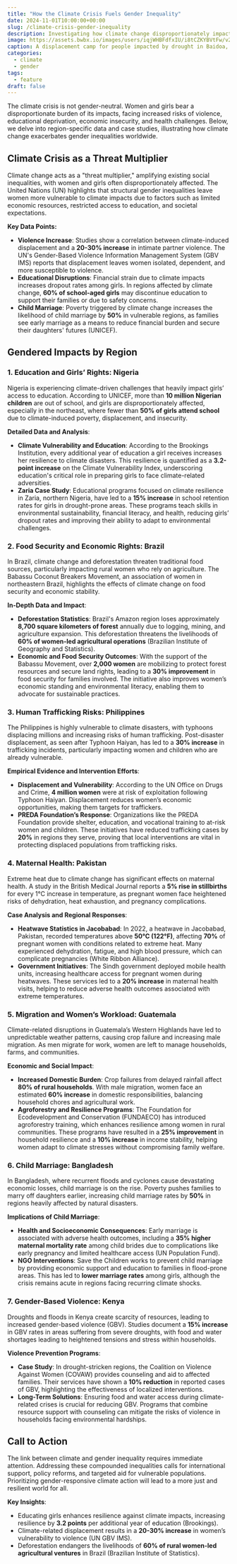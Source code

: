 ```yaml
---
title: "How the Climate Crisis Fuels Gender Inequality"
date: 2024-11-01T10:00:00+00:00
slug: /climate-crisis-gender-inequality
description: Investigating how climate change disproportionately impacts women and girls, exacerbating pre-existing gender inequalities worldwide.
image: https://assets.bwbx.io/images/users/iqjWHBFdfxIU/i8tCZKYBVtFw/v2/-1x-1.jpg
caption: A displacement camp for people impacted by drought in Baidoa, Somalia, in Sept. 2022.  Photographer Ed Ram/Getty Images
categories:
  - climate
  - gender
tags:
  - feature
draft: false
---
```


The climate crisis is not gender-neutral. Women and girls bear a disproportionate burden of its impacts, facing increased risks of violence, educational deprivation, economic insecurity, and health challenges. Below, we delve into region-specific data and case studies, illustrating how climate change exacerbates gender inequalities worldwide.

## Climate Crisis as a Threat Multiplier  
Climate change acts as a "threat multiplier," amplifying existing social inequalities, with women and girls often disproportionately affected. The United Nations (UN) highlights that structural gender inequalities leave women more vulnerable to climate impacts due to factors such as limited economic resources, restricted access to education, and societal expectations.

**Key Data Points:**
- **Violence Increase**: Studies show a correlation between climate-induced displacement and a **20-30% increase** in intimate partner violence. The UN's Gender-Based Violence Information Management System (GBV IMS) reports that displacement leaves women isolated, dependent, and more susceptible to violence.
- **Educational Disruptions**: Financial strain due to climate impacts increases dropout rates among girls. In regions affected by climate change, **60% of school-aged girls** may discontinue education to support their families or due to safety concerns.
- **Child Marriage**: Poverty triggered by climate change increases the likelihood of child marriage by **50%** in vulnerable regions, as families see early marriage as a means to reduce financial burden and secure their daughters' futures (UNICEF).

## Gendered Impacts by Region  

### 1. Education and Girls’ Rights: Nigeria  
Nigeria is experiencing climate-driven challenges that heavily impact girls’ access to education. According to UNICEF, more than **10 million Nigerian children** are out of school, and girls are disproportionately affected, especially in the northeast, where fewer than **50% of girls attend school** due to climate-induced poverty, displacement, and insecurity. 

**Detailed Data and Analysis**:
- **Climate Vulnerability and Education**: According to the Brookings Institution, every additional year of education a girl receives increases her resilience to climate disasters. This resilience is quantified as a **3.2-point increase** on the Climate Vulnerability Index, underscoring education's critical role in preparing girls to face climate-related adversities.
- **Zaria Case Study**: Educational programs focused on climate resilience in Zaria, northern Nigeria, have led to a **15% increase** in school retention rates for girls in drought-prone areas. These programs teach skills in environmental sustainability, financial literacy, and health, reducing girls’ dropout rates and improving their ability to adapt to environmental challenges.

### 2. Food Security and Economic Rights: Brazil  
In Brazil, climate change and deforestation threaten traditional food sources, particularly impacting rural women who rely on agriculture. The Babassu Coconut Breakers Movement, an association of women in northeastern Brazil, highlights the effects of climate change on food security and economic stability.

**In-Depth Data and Impact**:
- **Deforestation Statistics**: Brazil's Amazon region loses approximately **8,700 square kilometers of forest** annually due to logging, mining, and agriculture expansion. This deforestation threatens the livelihoods of **60% of women-led agricultural operations** (Brazilian Institute of Geography and Statistics).
- **Economic and Food Security Outcomes**: With the support of the Babassu Movement, over **2,000 women** are mobilizing to protect forest resources and secure land rights, leading to a **30% improvement** in food security for families involved. The initiative also improves women’s economic standing and environmental literacy, enabling them to advocate for sustainable practices.

### 3. Human Trafficking Risks: Philippines  
The Philippines is highly vulnerable to climate disasters, with typhoons displacing millions and increasing risks of human trafficking. Post-disaster displacement, as seen after Typhoon Haiyan, has led to a **30% increase** in trafficking incidents, particularly impacting women and children who are already vulnerable.

**Empirical Evidence and Intervention Efforts**:
- **Displacement and Vulnerability**: According to the UN Office on Drugs and Crime, **4 million women** were at risk of exploitation following Typhoon Haiyan. Displacement reduces women’s economic opportunities, making them targets for traffickers.
- **PREDA Foundation’s Response**: Organizations like the PREDA Foundation provide shelter, education, and vocational training to at-risk women and children. These initiatives have reduced trafficking cases by **20%** in regions they serve, proving that local interventions are vital in protecting displaced populations from trafficking risks.

### 4. Maternal Health: Pakistan  
Extreme heat due to climate change has significant effects on maternal health. A study in the British Medical Journal reports a **5% rise in stillbirths** for every 1°C increase in temperature, as pregnant women face heightened risks of dehydration, heat exhaustion, and pregnancy complications.

**Case Analysis and Regional Responses**:
- **Heatwave Statistics in Jacobabad**: In 2022, a heatwave in Jacobabad, Pakistan, recorded temperatures above **50°C (122°F)**, affecting **70%** of pregnant women with conditions related to extreme heat. Many experienced dehydration, fatigue, and high blood pressure, which can complicate pregnancies (White Ribbon Alliance).
- **Government Initiatives**: The Sindh government deployed mobile health units, increasing healthcare access for pregnant women during heatwaves. These services led to a **20% increase** in maternal health visits, helping to reduce adverse health outcomes associated with extreme temperatures.

### 5. Migration and Women’s Workload: Guatemala  
Climate-related disruptions in Guatemala’s Western Highlands have led to unpredictable weather patterns, causing crop failure and increasing male migration. As men migrate for work, women are left to manage households, farms, and communities.

**Economic and Social Impact**:
- **Increased Domestic Burden**: Crop failures from delayed rainfall affect **80% of rural households**. With male migration, women face an estimated **60% increase** in domestic responsibilities, balancing household chores and agricultural work.
- **Agroforestry and Resilience Programs**: The Foundation for Ecodevelopment and Conservation (FUNDAECO) has introduced agroforestry training, which enhances resilience among women in rural communities. These programs have resulted in a **25% improvement** in household resilience and a **10% increase** in income stability, helping women adapt to climate stresses without compromising family welfare.

### 6. Child Marriage: Bangladesh  
In Bangladesh, where recurrent floods and cyclones cause devastating economic losses, child marriage is on the rise. Poverty pushes families to marry off daughters earlier, increasing child marriage rates by **50%** in regions heavily affected by natural disasters.

**Implications of Child Marriage**:
- **Health and Socioeconomic Consequences**: Early marriage is associated with adverse health outcomes, including a **35% higher maternal mortality rate** among child brides due to complications like early pregnancy and limited healthcare access (UN Population Fund).
- **NGO Interventions**: Save the Children works to prevent child marriage by providing economic support and education to families in flood-prone areas. This has led to **lower marriage rates** among girls, although the crisis remains acute in regions facing recurring climate shocks.

### 7. Gender-Based Violence: Kenya  
Droughts and floods in Kenya create scarcity of resources, leading to increased gender-based violence (GBV). Studies document a **15% increase** in GBV rates in areas suffering from severe droughts, with food and water shortages leading to heightened tensions and stress within households.

**Violence Prevention Programs**:
- **Case Study**: In drought-stricken regions, the Coalition on Violence Against Women (COVAW) provides counseling and aid to affected families. Their services have shown a **10% reduction** in reported cases of GBV, highlighting the effectiveness of localized interventions.
- **Long-Term Solutions**: Ensuring food and water access during climate-related crises is crucial for reducing GBV. Programs that combine resource support with counseling can mitigate the risks of violence in households facing environmental hardships.

## Call to Action  
The link between climate and gender inequality requires immediate attention. Addressing these compounded inequalities calls for international support, policy reforms, and targeted aid for vulnerable populations. Prioritizing gender-responsive climate action will lead to a more just and resilient world for all.

**Key Insights**:
- Educating girls enhances resilience against climate impacts, increasing resilience by **3.2 points** per additional year of education (Brookings).
- Climate-related displacement results in a **20-30% increase** in women’s vulnerability to violence (UN GBV IMS).
- Deforestation endangers the livelihoods of **60% of rural women-led agricultural ventures** in Brazil (Brazilian Institute of Statistics).
